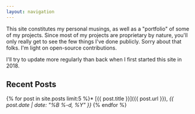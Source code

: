 ```yaml
---
layout: navigation
---
```


This site constitutes my personal musings, as well as a "portfolio" of some of my projects. Since most of my projects are proprietary by nature, you'll only really get to see the few things I've done publicly. Sorry about that folks. I'm light on open-source contributions.

I'll try to update more regularly than back when I first started this site in 2018.

## Recent Posts

{% for post in site.posts limit:5 %}* [{{ post.title }}]({{ post.url }}), _{{ post.date | date: "%B %-d, %Y" }}_
{% endfor %}
